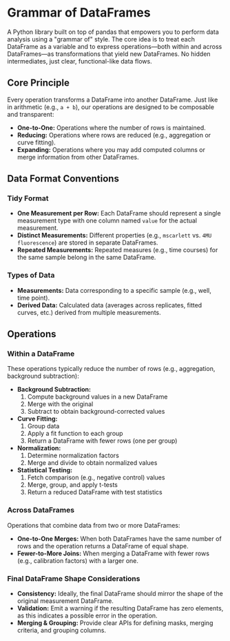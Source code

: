 # Grammar of DataFrames

A Python library built on top of pandas that empowers you to perform data analysis using a "grammar of" style. The core idea is to treat each DataFrame as a variable and to express operations—both within and across DataFrames—as transformations that yield new DataFrames. No hidden intermediates, just clear, functional-like data flows.

## Core Principle

Every operation transforms a DataFrame into another DataFrame. Just like in arithmetic (e.g., `a + b`), our operations are designed to be composable and transparent:

- **One-to-One:** Operations where the number of rows is maintained.
- **Reducing:** Operations where rows are reduced (e.g., aggregation or curve fitting).
- **Expanding:** Operations where you may add computed columns or merge information from other DataFrames.

## Data Format Conventions

### Tidy Format

- **One Measurement per Row:** Each DataFrame should represent a single measurement type with one column named `value` for the actual measurement.
- **Distinct Measurements:** Different properties (e.g., `mscarlett` vs. `4MU fluorescence`) are stored in separate DataFrames.
- **Repeated Measurements:** Repeated measures (e.g., time courses) for the same sample belong in the same DataFrame.

### Types of Data

- **Measurements:** Data corresponding to a specific sample (e.g., well, time point).
- **Derived Data:** Calculated data (averages across replicates, fitted curves, etc.) derived from multiple measurements.

## Operations

### Within a DataFrame

These operations typically reduce the number of rows (e.g., aggregation, background subtraction):

- **Background Subtraction:**
    1. Compute background values in a new DataFrame
    2. Merge with the original
    3. Subtract to obtain background-corrected values
- **Curve Fitting:**
    1. Group data
    2. Apply a fit function to each group
    3. Return a DataFrame with fewer rows (one per group)
- **Normalization:**
    1. Determine normalization factors
    2. Merge and divide to obtain normalized values
- **Statistical Testing:**
    1. Fetch comparison (e.g., negative control) values
    2. Merge, group, and apply t-tests
    3. Return a reduced DataFrame with test statistics

### Across DataFrames

Operations that combine data from two or more DataFrames:

- **One-to-One Merges:** When both DataFrames have the same number of rows and the operation returns a DataFrame of equal shape.
- **Fewer-to-More Joins:** When merging a DataFrame with fewer rows (e.g., calibration factors) with a larger one.

### Final DataFrame Shape Considerations

- **Consistency:** Ideally, the final DataFrame should mirror the shape of the original measurement DataFrame.
- **Validation:** Emit a warning if the resulting DataFrame has zero elements, as this indicates a possible error in the operation.
- **Merging & Grouping:** Provide clear APIs for defining masks, merging criteria, and grouping columns.
